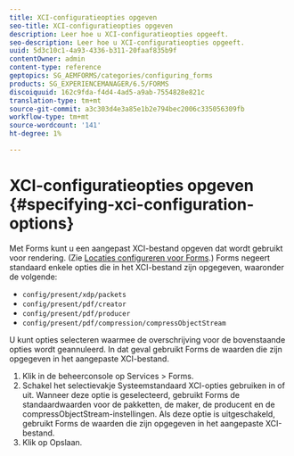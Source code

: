 ```yaml
---
title: XCI-configuratieopties opgeven
seo-title: XCI-configuratieopties opgeven
description: Leer hoe u XCI-configuratieopties opgeeft.
seo-description: Leer hoe u XCI-configuratieopties opgeeft.
uuid: 5d3c10c1-4a93-4336-b311-20faaf835b9f
contentOwner: admin
content-type: reference
geptopics: SG_AEMFORMS/categories/configuring_forms
products: SG_EXPERIENCEMANAGER/6.5/FORMS
discoiquuid: 162c9fda-f4d4-4ad5-a9ab-7554828e821c
translation-type: tm+mt
source-git-commit: a3c303d4e3a85e1b2e794bec2006c335056309fb
workflow-type: tm+mt
source-wordcount: '141'
ht-degree: 1%

---
```



# XCI-configuratieopties opgeven {#specifying-xci-configuration-options}

Met Forms kunt u een aangepast XCI-bestand opgeven dat wordt gebruikt voor rendering. (Zie [Locaties configureren voor Forms](/help/forms/using/admin-help/configuring-locations-forms.md#configuring-locations-for-forms).) Forms negeert standaard enkele opties die in het XCI-bestand zijn opgegeven, waaronder de volgende:

* `config/present/xdp/packets`
* `config/present/pdf/creator`
* `config/present/pdf/producer`
* `config/present/pdf/compression/compressObjectStream`

U kunt opties selecteren waarmee de overschrijving voor de bovenstaande opties wordt geannuleerd. In dat geval gebruikt Forms de waarden die zijn opgegeven in het aangepaste XCI-bestand.

1. Klik in de beheerconsole op Services > Forms.
1. Schakel het selectievakje Systeemstandaard XCI-opties gebruiken in of uit. Wanneer deze optie is geselecteerd, gebruikt Forms de standaardwaarden voor de pakketten, de maker, de producent en de compressObjectStream-instellingen. Als deze optie is uitgeschakeld, gebruikt Forms de waarden die zijn opgegeven in het aangepaste XCI-bestand.
1. Klik op Opslaan.

